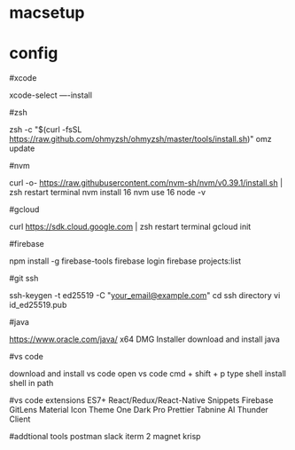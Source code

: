 # macsetup

# config
 
#xcode
 
xcode-select —-install

#zsh
 
zsh -c "$(curl -fsSL https://raw.github.com/ohmyzsh/ohmyzsh/master/tools/install.sh)"
omz update

#nvm

curl -o- https://raw.githubusercontent.com/nvm-sh/nvm/v0.39.1/install.sh | zsh
restart terminal
nvm install 16
nvm use 16
node -v

#gcloud

curl https://sdk.cloud.google.com | zsh
restart terminal
gcloud init

#firebase

npm install -g firebase-tools
firebase login
firebase projects:list

#git ssh

ssh-keygen -t ed25519 -C "your_email@example.com"
cd ssh directory
vi id_ed25519.pub

#java

https://www.oracle.com/java/
x64 DMG Installer
download and install java

#vs code

download and install vs code
open vs code
cmd + shift + p
type shell
install shell in path

#vs code extensions
ES7+ React/Redux/React-Native Snippets
Firebase
GitLens
Material Icon Theme
One Dark Pro
Prettier
Tabnine AI
Thunder Client

#addtional tools
postman
slack
iterm 2
magnet
krisp
